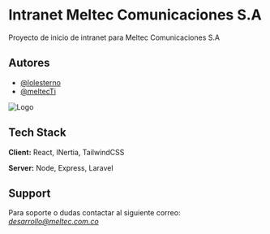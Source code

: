 
# Intranet Meltec Comunicaciones S.A

Proyecto de inicio de intranet para Meltec Comunicaciones S.A


## Autores

- [@lolesterno](https://github.com/Lolesterno)
- [@meltecTi](https://github.com/MeltecTi)


![Logo](https://meltec.com.co/wp-content/uploads/elementor/thumbs/01meltecblanco-q8e1uoq8o7xt78brktzl4bmiqxltoxu5f9bphcqw2w.png)


## Tech Stack

**Client:** React, INertia, TailwindCSS

**Server:** Node, Express, Laravel


## Support

Para soporte o dudas contactar al siguiente correo: *desarrollo@meltec.com.co*

